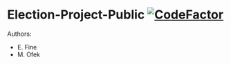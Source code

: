 # Election-Project-Public [![CodeFactor](https://www.codefactor.io/repository/github/elfein7night/election-project-public/badge)](https://www.codefactor.io/repository/github/elfein7night/election-project-public)

Authors:
- E. Fine
- M. Ofek
